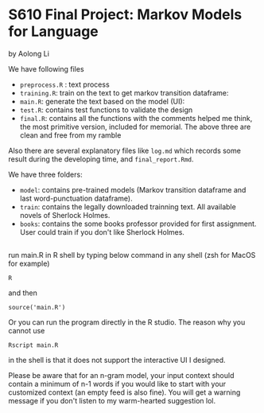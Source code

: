 # S610 Final Project: Markov Models for Language

by Aolong Li

We have following files

- `preprocess.R` : text process 
- `training.R`: train on the text to get markov transition dataframe:
- `main.R`: generate the text based on the model (UI): 
- `test.R`: contains test functions to validate the design 
- `final.R`: contains all the functions with the comments helped me think, the most primitive version, included for memorial. The above three are clean and free from my ramble

Also there are several explanatory files like `log.md` which records some result during the developing time, and `final_report.Rmd`.

We have three folders:

- `model`: contains pre-trained models (Markov transition dataframe and last word-punctuation dataframe).
- `train`: contains the legally downloaded trainning text. All available novels of Sherlock Holmes.
- `books`: contains the some books professor provided for first assignment. User could train if you don't like Sherlock Holmes.

## 

run main.R in R shell by typing below command in any shell (zsh for MacOS for example)
```
R
```
and then
```
source('main.R')
```
Or you can run the program directly in the R studio. The reason why you cannot use 
```
Rscript main.R
```
in the shell is that it does not support the interactive UI I designed.

Please be aware that for an n-gram model, your input context should contain a minimum of n-1 words if you would like to start with your customized context (an empty feed is also fine). You will get a warning message if you don't listen to my warm-hearted suggestion lol.

